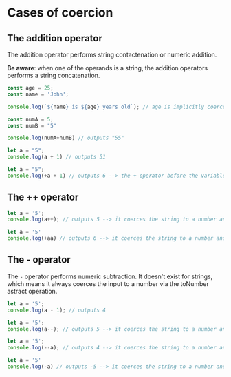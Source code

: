 # Cases of coercion

## The addition operator

The addition operator performs string contactenation or numeric addition. 

**Be aware**: when one of the operands is a string, the addition operators performs a string concatenation.

```js
const age = 25;
const name = 'John';

console.log(`${name} is ${age} years old`); // age is implicitly coerced to a string
```

```js
const numA = 5;
const numB = "5"

console.log(numA+numB) // outputs "55"
```

```js
let a = "5";
console.log(a + 1) // outputs 51
```

```js
let a = "5";
console.log(+a + 1) // outputs 6 --> the + operator before the variable calls the toNumber abstract operation
```

## The ++ operator

```js
let a = '5';
console.log(a++); // outputs 5 --> it coerces the string to a number and returns the value before incrementing
```

```js
let a = '5'
console.log(+aa) // outputs 6 --> it coerces the string to a number and returns the value after incrementing
```

## The - operator

The `-` operator performs numeric subtraction. It doesn't exist for strings, which means it always coerces the input to a number via the
toNumber astract operation.

```js
let a = '5';
console.log(a - 1); // outputs 4
```

```js
let a = '5';
console.log(a--); // outputs 5 --> it coerces the string to a number and returns the value before decrementing
```

```js
let a = '5';
console.log(--a); // outputs 4 --> it coerces the string to a number and returns the value after decrementing
```

```js
let a = '5'
console.log(-a) // outputs -5 --> it coerces the string to a number and returns the negative value
```